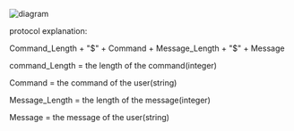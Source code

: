 
![diagram](https://github.com/tox1234/2.7/assets/102309965/3019c08a-eb13-48de-88d3-02143dc6f39f)

protocol explanation:

Command_Length + "$" + Command + Message_Length + "$" + Message


command_Length = the length of the command(integer)


Command = the command of the user(string)


Message_Length = the length of the message(integer)


Message = the message of the user(string)

